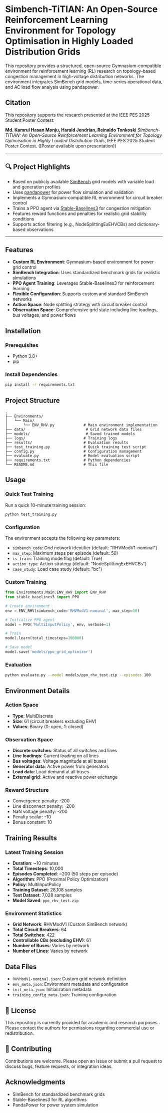 # Simbench-TiTIAN: An Open-Source Reinforcement Learning Environment for Topology Optimisation in Highly Loaded Distribution Grids

This repository provides a structured, open-source Gymnasium-compatible environment for reinforcement learning (RL) research on topology-based congestion management in high-voltage distribution networks. The environment integrates SimBench grid models, time-series operational data, and AC load flow analysis using pandapower.

## Citation

This repository supports the research presented at the IEEE PES 2025 Student Poster Contest:

**Md. Kamrul Hasan Monju, Harald Jendrian, Reinaldo Tonkoski**
*Simbench-TiTIAN: An Open-Source Reinforcement Learning Environment for Topology Optimisation in Highly Loaded Distribution Grids*, IEEE PES 2025 Student Poster Contest.
([Poster available upon presentation])

---

## 🔍 Project Highlights

- Based on publicly available [SimBench](https://www.simbench.net/) grid models with variable load and generation profiles
- Uses [pandapower](https://www.pandapower.org/) for power flow simulation and validation
- Implements a Gymnasium-compatible RL environment for circuit breaker control
- Trains a PPO agent via [Stable-Baselines3](https://stable-baselines3.readthedocs.io/) for congestion mitigation
- Features reward functions and penalties for realistic grid stability conditions
- Supports action filtering (e.g., NodeSplittingExEHVCBs) and dictionary-based observations

---

## Features

- **Custom RL Environment**: Gymnasium-based environment for power grid control
- **SimBench Integration**: Uses standardized benchmark grids for realistic simulations
- **PPO Agent Training**: Leverages Stable-Baselines3 for reinforcement learning
- **Flexible Configuration**: Supports custom and standard SimBench networks
- **Action Space**: Node splitting strategy with circuit breaker control
- **Observation Space**: Comprehensive grid state including line loadings, bus voltages, and power flows

## Installation

### Prerequisites
- Python 3.8+
- pip

### Install Dependencies

```bash
pip install -r requirements.txt
```

## Project Structure

```
.
├── Environments/
│   └── Main/
│       └── ENV_RHV.py             # Main environment implementation
├── data/                           # Grid network data files
├── models/                         # Saved trained models
├── logs/                          # Training logs
├── results/                       # Evaluation results
├── test_training.py               # Quick training test script
├── config.py                      # Configuration management
├── evaluate.py                    # Model evaluation script
├── requirements.txt               # Python dependencies
└── README.md                      # This file
```

## Usage

### Quick Test Training

Run a quick 10-minute training session:

```bash
python test_training.py
```

### Configuration

The environment accepts the following key parameters:

- `simbench_code`: Grid network identifier (default: "RHVModV1-nominal")
- `max_step`: Maximum steps per episode (default: 50)
- `is_train`: Training mode flag (default: True)
- `action_type`: Action strategy (default: "NodeSplittingExEHVCBs")
- `case_study`: Load case study (default: "bc")

### Custom Training

```python
from Environments.Main.ENV_RHV import ENV_RHV
from stable_baselines3 import PPO

# Create environment
env = ENV_RHV(simbench_code='RHVModV1-nominal', max_step=50)

# Initialize PPO agent
model = PPO('MultiInputPolicy', env, verbose=1)

# Train
model.learn(total_timesteps=100000)

# Save model
model.save('models/ppo_grid_optimizer')
```

### Evaluation

```bash
python evaluate.py --model models/ppo_rhv_test.zip --episodes 100
```

## Environment Details

### Action Space
- **Type**: MultiDiscrete
- **Size**: 61 (circuit breakers excluding EHV)
- **Values**: Binary (0: open, 1: closed)

### Observation Space
- **Discrete switches**: Status of all switches and lines
- **Line loadings**: Current loading on all lines
- **Bus voltages**: Voltage magnitude at all buses
- **Generator data**: Active power from generators
- **Load data**: Load demand at all buses
- **External grid**: Active and reactive power exchange

### Reward Structure
- Convergence penalty: -200
- Line disconnect penalty: -200
- NaN voltage penalty: -200
- Penalty scalar: -10
- Bonus constant: 10

## Training Results

### Latest Training Session
- **Duration**: ~10 minutes
- **Total Timesteps**: 10,000
- **Episodes Completed**: ~200 (50 steps per episode)
- **Algorithm**: PPO (Proximal Policy Optimization)
- **Policy**: MultiInputPolicy
- **Training Dataset**: 28,108 samples
- **Test Dataset**: 7,028 samples
- **Model Saved**: `ppo_rhv_test.zip`

### Environment Statistics
- **Grid Network**: RHVModV1 (Custom SimBench network)
- **Total Circuit Breakers**: 64
- **Total Switches**: 422
- **Controllable CBs (excluding EHV)**: 61
- **Number of Buses**: Varies by network
- **Number of Lines**: Varies by network

## Data Files

- `RHVModV1-nominal.json`: Custom grid network definition
- `env_meta.json`: Environment metadata and configuration
- `init_meta.json`: Initialization metadata
- `training_config_meta.json`: Training configuration

## 📜 License

This repository is currently provided for academic and research purposes. Please contact the authors for permissions regarding commercial use or redistribution.

## 🤝 Contributing

Contributions are welcome. Please open an issue or submit a pull request to discuss bugs, feature requests, or integration ideas.

## Acknowledgments

- SimBench for standardized benchmark grids
- Stable-Baselines3 for RL algorithms
- PandaPower for power system simulation
